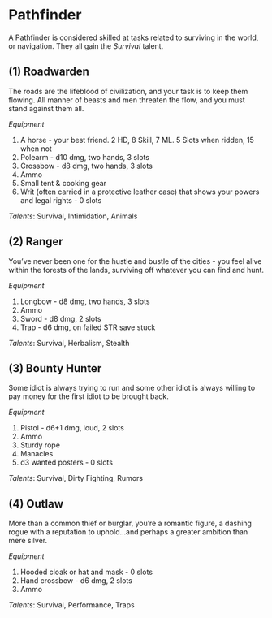 # Pathfinder
A Pathfinder is considered skilled at tasks related to surviving in the world, or navigation. They all gain the *Survival* talent.
## (1) Roadwarden
The roads are the lifeblood of civilization, and your task is to keep them flowing. All manner of beasts and men threaten the flow, and you must stand against them all.

*Equipment*
1. A horse - your best friend. 2 HD, 8 Skill, 7 ML. 5 Slots when ridden, 15 when not
1. Polearm - d10 dmg, two hands, 3 slots
1. Crossbow - d8 dmg, two hands, 3 slots
1. Ammo
1. Small tent & cooking gear
1. Writ (often carried in a protective leather case) that shows your powers and legal rights - 0 slots

*Talents*: Survival, Intimidation, Animals
## (2) Ranger
You’ve never been one for the hustle and bustle of the cities - you feel alive within the forests of the lands, surviving off whatever you can find and hunt.

*Equipment*
1. Longbow - d8 dmg, two hands, 3 slots
1. Ammo
1. Sword - d8 dmg, 2 slots
1. Trap - d6 dmg, on failed STR save stuck

*Talents*: Survival, Herbalism, Stealth
## (3) Bounty Hunter
Some idiot is always trying to run and some other idiot is always willing to pay money for the first idiot to be brought back.

*Equipment*
1. Pistol - d6+1 dmg, loud, 2 slots
1. Ammo
1. Sturdy rope
1. Manacles
1. d3 wanted posters - 0 slots

*Talents*: Survival, Dirty Fighting, Rumors
## (4) Outlaw
More than a common thief or burglar, you’re a romantic figure, a dashing rogue with a reputation to uphold...and perhaps a greater ambition than mere silver.

*Equipment*
1. Hooded cloak or hat and mask - 0 slots
1. Hand crossbow - d6 dmg, 2 slots
1. Ammo

*Talents*: Survival, Performance, Traps